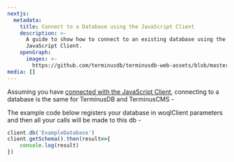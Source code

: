 ```yaml
---
nextjs:
  metadata:
    title: Connect to a Database using the JavaScript Client
    description: >-
      A guide to show how to connect to an existing database using the TerminusDB
      JavaScript Client.
    openGraph:
      images: >-
        https://github.com/terminusdb/terminusdb-web-assets/blob/master/docs/js-client-use-connect.png?raw=true
media: []
---
```


Assuming you have [connected with the JavaScript Client](/docs/connect-with-the-javascript-client/), connecting to a database is the same for TerminusDB and TerminusCMS -

The example code below registers your database in woqlClient parameters and then all your calls will be made to this db -

```javascript
client.db('ExampleDatabase')
client.getSchema().then(result=>{
    console.log(result)
})
```